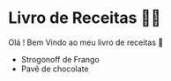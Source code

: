 # Livro de Receitas :man_cook:

Olá ! Bem Vindo ao meu livro de receitas :wave:

- Strogonoff de Frango
- Pavê de chocolate
